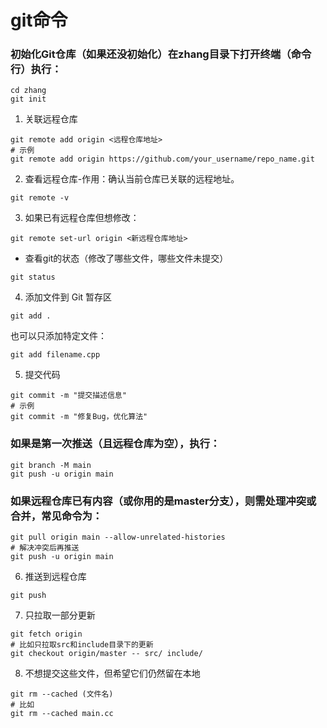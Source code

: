 # git命令

### 初始化Git仓库（如果还没初始化）在zhang目录下打开终端（命令行）执行： 
```
cd zhang
git init
```

1. 关联远程仓库
```
git remote add origin <远程仓库地址>
# 示例
git remote add origin https://github.com/your_username/repo_name.git
```
2. 查看远程仓库-作用：确认当前仓库已关联的远程地址。
```
git remote -v
```
3. 如果已有远程仓库但想修改：
```
git remote set-url origin <新远程仓库地址>
```
- 查看git的状态（修改了哪些文件，哪些文件未提交）
```
git status
```
4. 添加文件到 Git 暂存区
```
git add .
```
也可以只添加特定文件：
```
git add filename.cpp
```
5. 提交代码
```
git commit -m "提交描述信息"
# 示例
git commit -m "修复Bug，优化算法"
```

### 如果是第一次推送（且远程仓库为空），执行：
```
git branch -M main
git push -u origin main
```

### 如果远程仓库已有内容（或你用的是master分支），则需处理冲突或合并，常见命令为：
```
git pull origin main --allow-unrelated-histories
# 解决冲突后再推送
git push -u origin main
```
6. 推送到远程仓库
```
git push
```

7. 只拉取一部分更新
```
git fetch origin
# 比如只拉取src和include目录下的更新
git checkout origin/master -- src/ include/
```
8. 不想提交这些文件，但希望它们仍然留在本地
```
git rm --cached (文件名)
# 比如
git rm --cached main.cc
```